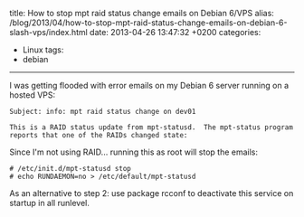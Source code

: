 title: How to stop mpt raid status change emails on Debian 6/VPS
alias: /blog/2013/04/how-to-stop-mpt-raid-status-change-emails-on-debian-6-slash-vps/index.html
date: 2013-04-26 13:47:32 +0200
categories:
- Linux
tags:
- debian
---

I was getting flooded with error emails on my Debian 6 server running on a hosted VPS:

    Subject: info: mpt raid status change on dev01

    This is a RAID status update from mpt-statusd.  The mpt-status program reports that one of the RAIDs changed state:

Since I'm not using RAID... running this as root will stop the emails:

	# /etc/init.d/mpt-statusd stop
 	# echo RUNDAEMON=no > /etc/default/mpt-statusd

As an alternative to step 2: use package rcconf  to deactivate this service on startup in all runlevel.
